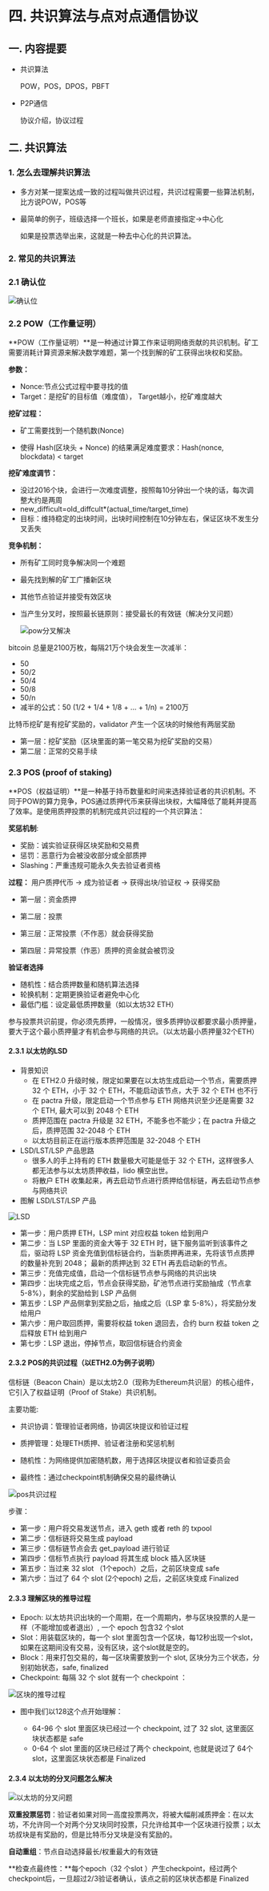 # 四. 共识算法与点对点通信协议

## 一. 内容提要

- 共识算法

  POW，POS，DPOS，PBFT

- P2P通信

  协议介绍，协议过程



## 二. 共识算法

### 1. 怎么去理解共识算法

- 多方对某一提案达成一致的过程叫做共识过程，共识过程需要一些算法机制，比方说POW，POS等

- 最简单的例子，班级选择一个班长，如果是老师直接指定->中心化

  如果是投票选举出来，这就是一种去中心化的共识算法。

### 2. 常见的共识算法

### 2.1 确认位

![确认位](imgs/确认位.png)

### 2.2 POW（工作量证明）

**POW（工作量证明）**是一种通过计算工作来证明网络贡献的共识机制。矿工需要消耗计算资源来解决数学难题，第一个找到解的矿工获得出块权和奖励。

**参数：**

- Nonce:节点公式过程中要寻找的值
- Target：是挖矿的目标值（难度值）， Target越小，挖矿难度越大

**挖矿过程：**

- 矿工需要找到一个随机数(Nonce)

- 使得 Hash(区块头 + Nonce) 的结果满足难度要求：Hash(nonce, blockdata) < target

**挖矿难度调节：**

- 没过2016个块，会进行一次难度调整，按照每10分钟出一个块的话，每次调整大约是两周
- new_difficult=old_diffcult*(actual_time/target_time)
- 目标：维持稳定的出块时间，出块时间控制在10分钟左右，保证区块不发生分叉丢失

**竞争机制：**

  - 所有矿工同时竞争解决同一个难题

  - 最先找到解的矿工广播新区块

  - 其他节点验证并接受有效区块

  - 当产生分叉时，按照最长链原则：接受最长的有效链（解决分叉问题）

    ![pow分叉解决](imgs/pow分叉解决.png)

bitcoin 总量是2100万枚，每隔21万个块会发生一次减半：

- 50
- 50/2
- 50/4
- 50/8
- 50/n
- 减半的公式：50 (1/2 + 1/4 + 1/8 + ... + 1/n) = 2100万

比特币挖矿是有挖矿奖励的，validator 产生一个区块的时候他有两层奖励

- 第一层：挖矿奖励（区块里面的第一笔交易为挖矿奖励的交易）
- 第二层：正常的交易手续



### 2.3 POS (proof of staking)

**POS（权益证明）**是一种基于持币数量和时间来选择验证者的共识机制。不同于POW的算力竞争，POS通过质押代币来获得出块权，大幅降低了能耗并提高了效率。是使用质押投票的机制完成共识过程的一个共识算法：

**奖惩机制**:

  - 奖励：诚实验证获得区块奖励和交易费
  - 惩罚：恶意行为会被没收部分或全部质押
  - Slashing：严重违规可能永久失去验证者资格

**过程：** 用户质押代币 → 成为验证者 → 获得出块/验证权 → 获得奖励

- 第一层：资金质押

- 第二层：投票
- 第三层：正常投票（不作恶）就会获得奖励
- 第四层：异常投票（作恶）质押的资金就会被罚没

**验证者选择**

  - 随机性：结合质押数量和随机算法选择
  - 轮换机制：定期更换验证者避免中心化
  - 最低门槛：设定最低质押数量（如以太坊32 ETH）

参与投票共识前提，你必须先质押，一般情况，很多质押协议都要求最小质押量，要大于这个最小质押量才有机会参与网络的共识。（以太坊最小质押量32个ETH）

#### 2.3.1 以太坊的LSD

- 背景知识
  - 在 ETH2.0 升级时候，限定如果要在以太坊生成启动一个节点，需要质押 32 个 ETH，小于 32 个 ETH，不能启动该节点，大于 32 个 ETH 也不行
  - 在 pactra 升级，限定启动一个节点参与 ETH 网络共识至少还是需要 32 个 ETH, 最大可以到 2048 个 ETH
  - 质押范围在 pactra 升级是 32 ETH，不能多也不能少；在 pactra 升级之后，质押范围 32-2048 个 ETH
  - 以太坊目前正在运行版本质押范围是 32-2048 个 ETH
- LSD/LST/LSP 产品思路
  - 很多人的手上持有的 ETH 数量极大可能是低于 32 个 ETH，这样很多人都无法参与以太坊质押收益，lido 横空出世。
  - 将散户 ETH 收集起来，再去启动节点进行质押给信标链，再去启动节点参与网络共识
- 图解 LSD/LST/LSP 产品

![LSD](imgs/LSD.png)

- 第一步：用户质押 ETH，LSP mint 对应权益 token 给到用户
- 第二步：当 LSP 里面的资金大等于 32 ETH 时，链下服务监听到该事件之后，驱动将 LSP 资金充值到信标链合约，当新质押再进来，先将该节点质押的数量补充到 2048； 最新的质押达到 32 ETH 再去启动新的节点。
- 第三步：充值完成值，启动一个信标链节点参与网络的共识出块
- 第四步：出块完成之后，节点会获得奖励，矿池节点进行奖励抽成（节点拿 5-8%），剩余的奖励给到 LSP 产品侧
- 第五步：LSP 产品侧拿到奖励之后，抽成之后（LSP 拿 5-8%），将奖励分发给用户
- 第六步：用户取回质押，需要将权益 token 退回去，合约 burn 权益 token 之后释放 ETH 给到用户
- 第七步：LSP 退出，停掉节点，取回信标链合约资金

#### 2.3.2 POS的共识过程（以ETH2.0为例子说明）

信标链（Beacon Chain）是以太坊2.0（现称为Ethereum共识层）的核心组件，它引入了权益证明（Proof of  Stake）共识机制。

  主要功能:

-   共识协调：管理验证者网络，协调区块提议和验证过程

-   质押管理：处理ETH质押、验证者注册和奖惩机制

-   随机性：为网络提供加密随机数，用于选择区块提议者和验证委员会

-   最终性：通过checkpoint机制确保交易的最终确认

![pos共识过程](imgs/pos共识过程.png)

步骤：

- 第一步：用户将交易发送节点，进入 geth 或者 reth 的 txpool 
- 第二步：信标链将交易生成 payload
- 第三步：信标链节点会去 get_payload 进行验证
- 第四步：信标节点执行 payload 将其生成 block  插入区块链
- 第五步：当过来 32 slot （1个epoch）之后，之前区块变成 safe 
- 第六步：当过了 64 个 slot (2个epoch) 之后，之前区块变成 Finalized 

#### 2.3.3 理解区块的推导过程

- Epoch: 以太坊共识出块的一个周期，在一个周期内，参与区块投票的人是一样（不能增加或者退出）, 一个 epoch 包含32 个slot 
- Slot：用装载区块的，每一个 slot 里面包含一个区块，每12秒出现一个slot，如果在这期间没有交易，没有区块，这个slot就是空的。
- Block：用来打包交易的，每一区块需要放到一个 slot,  区块分为三个状态，分别初始状态，safe,  finalized 
- Checkpoint: 每隔 32 个 slot 就有一个 checkpoint ：

![区块的推导过程](imgs/区块的推导过程.png)

- 图中我们以128这个点开始理解：

  - 64-96 个 slot 里面区块已经过一个 checkpoint,  过了 32 slot, 这里面区块状态都是 safe
  - 0-64 个 slot 里面的区块已经过了两个 checkpoint, 也就是说过了 64个slot，这里面区块状态都是 Finalized

  

#### 2.3.4 以太坊的分叉问题怎么解决

![以太坊的分叉问题](imgs/以太坊的分叉问题.png)

**双重投票惩罚**：验证者如果对同一高度投票两次，将被大幅削减质押金：在以太坊，不允许同一个对两个分叉块同时投票，只允许给其中一个区块进行投票；以太坊叔块是有奖励的，但是比特币分叉块是没有奖励的。

**自动重组**：节点自动选择最长/权重最大的有效链

**检查点最终性：**每个epoch（32 个slot ）产生checkpoint，经过两个checkpoint后，一旦超过2/3验证者确认，该点之前的区块状态都是 Finalized

